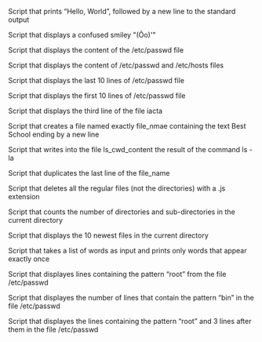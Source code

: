 Script that prints “Hello, World”, followed by a new line to the standard output

Script that displays a confused smiley "(Ôo)'"

Script that displays the content of the /etc/passwd file

Script that displays the content of /etc/passwd and /etc/hosts files

Script that displays the last 10 lines of /etc/passwd file

Script that displays the first 10 lines of /etc/passwd file

Script that displays the third line of the file iacta

Script that creates a file named exactly file_nmae containing the text Best School ending by a new line

Script that writes into the file ls_cwd_content the result of the command ls -la

Script that duplicates the last line of the file_name

Script that deletes all the regular files (not the directories) with a .js extension

Script that counts the number of directories and sub-directories in the current directory

Script that displays the 10 newest files in the current directory

Script that takes a list of words as input and prints only words that appear exactly once

Script that displayes lines containing the pattern “root” from the file /etc/passwd

Script that displayes the number of lines that contain the pattern “bin” in the file /etc/passwd

Script that displayes the lines containing the pattern “root” and 3 lines after them in the file /etc/passwd


